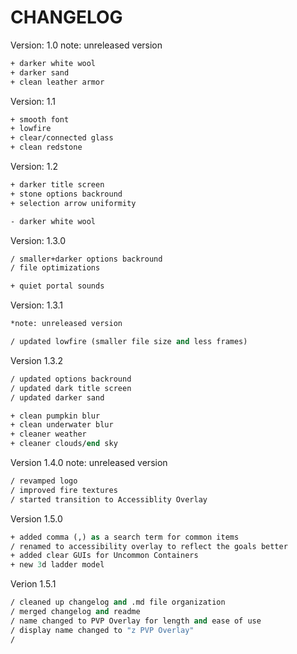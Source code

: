 
# CHANGELOG

Version: 1.0
note: unreleased version

```e
+ darker white wool
+ darker sand
+ clean leather armor
```

Version: 1.1

```e
+ smooth font
+ lowfire
+ clear/connected glass
+ clean redstone
```

Version: 1.2

```e
+ darker title screen
+ stone options backround
+ selection arrow uniformity

- darker white wool
```

Version: 1.3.0

```e
/ smaller+darker options backround
/ file optimizations

+ quiet portal sounds
```

Version: 1.3.1
```e
*note: unreleased version

/ updated lowfire (smaller file size and less frames)
```

Version 1.3.2

```e
/ updated options backround
/ updated dark title screen
/ updated darker sand

+ clean pumpkin blur
+ clean underwater blur
+ cleaner weather
+ cleaner clouds/end sky
```

Version 1.4.0
note: unreleased version

```e
/ revamped logo
/ improved fire textures
/ started transition to Accessiblity Overlay
```

Version 1.5.0

```e
+ added comma (,) as a search term for common items
/ renamed to accessibility overlay to reflect the goals better
+ added clear GUIs for Uncommon Containers
+ new 3d ladder model
```

Verion 1.5.1

```e
/ cleaned up changelog and .md file organization
/ merged changelog and readme
/ name changed to PVP Overlay for length and ease of use
/ display name changed to "z PVP Overlay"
/ 
```
